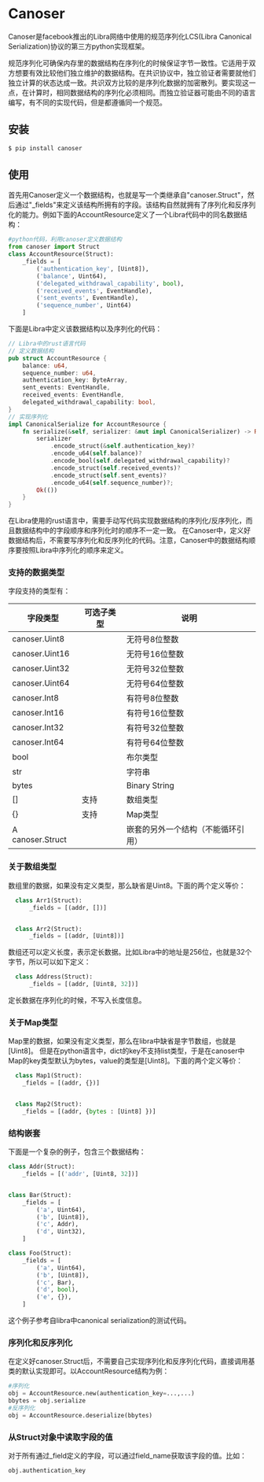 # Canoser


Canoser是facebook推出的Libra网络中使用的规范序列化LCS(Libra Canonical Serialization)协议的第三方python实现框架。

规范序列化可确保内存里的数据结构在序列化的时候保证字节一致性。它适用于双方想要有效比较他们独立维护的数据结构。在共识协议中，独立验证者需要就他们独立计算的状态达成一致。共识双方比较的是序列化数据的加密散列。要实现这一点，在计算时，相同数据结构的序列化必须相同。而独立验证器可能由不同的语言编写，有不同的实现代码，但是都遵循同一个规范。


## 安装

```sh
$ pip install canoser
```

## 使用

首先用Canoser定义一个数据结构，也就是写一个类继承自"canoser.Struct"，然后通过"_fields"来定义该结构所拥有的字段。该结构自然就拥有了序列化和反序列化的能力。例如下面的AccountResource定义了一个Libra代码中的同名数据结构：
```python
#python代码，利用canoser定义数据结构
from canoser import Struct
class AccountResource(Struct):
    _fields = [
        ('authentication_key', [Uint8]),
        ('balance', Uint64),
        ('delegated_withdrawal_capability', bool),
        ('received_events', EventHandle),
        ('sent_events', EventHandle),
        ('sequence_number', Uint64)
    ]
```

下面是Libra中定义该数据结构以及序列化的代码：
```rust
// Libra中的rust语言代码
// 定义数据结构
pub struct AccountResource {
    balance: u64,
    sequence_number: u64,
    authentication_key: ByteArray,
    sent_events: EventHandle,
    received_events: EventHandle,
    delegated_withdrawal_capability: bool,
}
// 实现序列化
impl CanonicalSerialize for AccountResource {
    fn serialize(&self, serializer: &mut impl CanonicalSerializer) -> Result<()> {
        serializer
            .encode_struct(&self.authentication_key)?
            .encode_u64(self.balance)?
            .encode_bool(self.delegated_withdrawal_capability)?
            .encode_struct(self.received_events)?
            .encode_struct(self.sent_events)?
            .encode_u64(self.sequence_number)?;
        Ok(())
    }
}
```
在Libra使用的rust语言中，需要手动写代码实现数据结构的序列化/反序列化，而且数据结构中的字段顺序和序列化时的顺序不一定一致。
在Canoser中，定义好数据结构后，不需要写序列化和反序列化的代码。注意，Canoser中的数据结构顺序要按照Libra中序列化的顺序来定义。

### 支持的数据类型

字段支持的类型有：

| 字段类型 | 可选子类型 | 说明 |
| ------ | ------ | ------ |
| canoser.Uint8 |  | 无符号8位整数 |
| canoser.Uint16 |  | 无符号16位整数 |
| canoser.Uint32 |  | 无符号32位整数 |
| canoser.Uint64 |  | 无符号64位整数 |
| canoser.Int8 |  | 有符号8位整数 |
| canoser.Int16 |  | 有符号16位整数 |
| canoser.Int32 |  | 有符号32位整数 |
| canoser.Int64 |  | 有符号64位整数 |
| bool |  | 布尔类型 |
| str |  | 字符串 |
| bytes |  | Binary String |
| [] | 支持 | 数组类型 |
| {} | 支持 |  Map类型 |
| A canoser.Struct |  | 嵌套的另外一个结构（不能循环引用） |

### 关于数组类型
数组里的数据，如果没有定义类型，那么缺省是Uint8。下面的两个定义等价：
```python
  class Arr1(Struct):
      _fields = [(addr, [])]


  class Arr2(Struct):
      _fields = [(addr, [Uint8])]

```  
数组还可以定义长度，表示定长数据。比如Libra中的地址是256位，也就是32个字节，所以可以如下定义：
```python
  class Address(Struct):
      _fields = [(addr, [Uint8, 32])]
```  
定长数据在序列化的时候，不写入长度信息。

### 关于Map类型
Map里的数据，如果没有定义类型，那么在libra中缺省是字节数组，也就是[Uint8]。
但是在python语言中，dict的key不支持list类型，于是在canoser中Map的key类型默认为bytes，value的类型是[Uint8]。下面的两个定义等价：
```python
  class Map1(Struct):
    _fields = [(addr, {})]


  class Map2(Struct):
    _fields = [(addr, {bytes : [Uint8] })]

```  

### 结构嵌套
下面是一个复杂的例子，包含三个数据结构：
```python
class Addr(Struct):
    _fields = [('addr', [Uint8, 32])]


class Bar(Struct):
    _fields = [
        ('a', Uint64),
        ('b', [Uint8]),
        ('c', Addr),
        ('d', Uint32),
    ]

class Foo(Struct):
    _fields = [
        ('a', Uint64),
        ('b', [Uint8]),
        ('c', Bar),
        ('d', bool),
        ('e', {}),        
    ]
```
这个例子参考自libra中canonical serialization的测试代码。

### 序列化和反序列化
在定义好canoser.Struct后，不需要自己实现序列化和反序列化代码，直接调用基类的默认实现即可。以AccountResource结构为例：
```python
#序列化
obj = AccountResource.new(authentication_key=...,...)
bbytes = obj.serialize
#反序列化
obj = AccountResource.deserialize(bbytes)
```
### 从Struct对象中读取字段的值
对于所有通过_field定义的字段，可以通过field_name获取该字段的值。比如：

```python
obj.authentication_key
```


